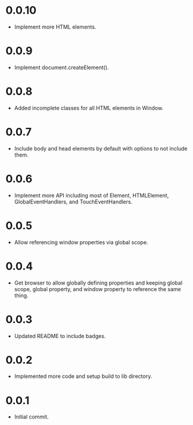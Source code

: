# 0.0.10

*   Implement more HTML elements.

# 0.0.9

*   Implement document.createElement().

# 0.0.8

*   Added incomplete classes for all HTML elements in Window.

# 0.0.7

*   Include body and head elements by default with options to not include them.

# 0.0.6

*   Implement more API including most of Element, HTMLElement, GlobalEventHandlers, and TouchEventHandlers.

# 0.0.5

* Allow referencing window properties via global scope.

# 0.0.4

*   Get browser to allow globally defining properties and keeping global scope, global property, and window property to reference the same thing.

# 0.0.3

*   Updated README to include badges.

# 0.0.2

*   Implemented more code and setup build to lib directory.

# 0.0.1

*   Initial commit.
